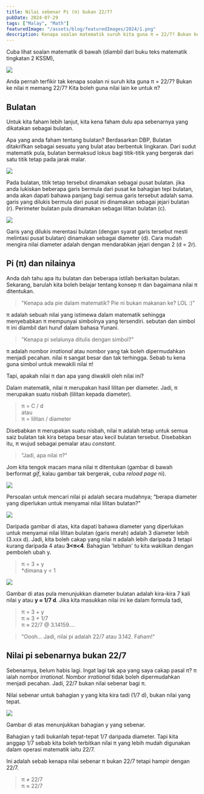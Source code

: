 ```yaml
---
title: Nilai sebenar Pi (π) bukan 22/7?
pubDate: 2024-07-29
tags: ["Malay", "Math"]
featuredImage: "/assets/blog/featuredImages/2024/1.png"
description: Kenapa soalan matematik suruh kita guna π = 22/7? Bukan ke nilai π memang 22/7? Kita boleh guna nilai lain ke untuk π?
---
```


Cuba lihat soalan matematik di bawah (diambil dari buku teks matematik tingkatan 2 KSSM),

![](/assets/blog/2024/1/1.webp)

Anda pernah terfikir tak kenapa soalan ni suruh kita guna π = 22/7? Bukan ke nilai π memang 22/7? Kita boleh guna nilai lain ke untuk π?

## Bulatan
Untuk kita faham lebih lanjut, kita kena faham dulu apa sebenarnya yang dikatakan sebagai bulatan.

Apa yang anda faham tentang bulatan? Berdasarkan DBP, Bulatan ditakrifkan sebagai sesuatu yang bulat atau berbentuk lingkaran. Dari sudut matematik pula, bulatan bermaksud lokus bagi titik-titik yang bergerak dari satu titik tetap pada jarak malar.

![](/assets/blog/2024/1/2.webp)

Pada bulatan, titik tetap tersebut dinamakan sebagai pusat bulatan. jika anda lukiskan beberapa garis bermula dari pusat ke bahagian tepi bulatan, anda akan dapati bahawa panjang bagi semua garis tersebut adalah sama. garis yang dilukis bermula dari pusat ini dinamakan sebagai jejari bulatan (r). Perimeter bulatan pula dinamakan sebagai lilitan bulatan (c).

![](/assets/blog/2024/1/3.webp)

Garis yang dilukis merentasi bulatan (dengan syarat garis tersebut mesti melintasi pusat bulatan) dinamakan sebagai diameter (d). Cara mudah mengira nilai diameter adalah dengan mendarabkan jejari dengan 2 (d = 2r).

## Pi (π) dan nilainya
Anda dah tahu apa itu bulatan dan beberapa istilah berkaitan bulatan. Sekarang, barulah kita boleh belajar tentang konsep π dan bagaimana nilai π ditentukan.

> "Kenapa ada pie dalam matematik? Pie ni bukan makanan ke? LOL :)"

π adalah sebuah nilai yang istimewa dalam matematik sehingga menyebabkan π mempunyai simbolnya yang tersendiri. sebutan dan simbol π ini diambil dari huruf dalam bahasa Yunani.

> "Kenapa pi selalunya ditulis dengan simbol?"

π adalah nombor *irrational* atau nombor yang tak boleh dipermudahkan menjadi pecahan. nilai π sangat besar dan tak terhingga. Sebab tu kena guna simbol untuk mewakili nilai π!

Tapi, apakah nilai π dan apa yang diwakili oleh nilai ini?

Dalam matematik, nilai π merupakan hasil lilitan per diameter. Jadi, π merupakan suatu nisbah (lilitan kepada diameter).

> π = C / d  
> atau  
> π = lilitan / diameter

Disebabkan π merupakan suatu nisbah, nilai π adalah tetap untuk semua saiz bulatan tak kira betapa besar atau kecil bulatan tersebut. Disebabkan itu, π wujud sebagai pemalar atau *constant*.

> "Jadi, apa nilai π?"

Jom kita tengok macam mana nilai π ditentukan (gambar di bawah berformat *gif*, kalau gambar tak bergerak, cuba *reload page* ni).

![](/assets/blog/2024/1/4.gif)

Persoalan untuk mencari nilai pi adalah secara mudahnya; “berapa diameter yang diperlukan untuk menyamai nilai lilitan bulatan?”

![](/assets/blog/2024/1/5.webp)

Daripada gambar di atas, kita dapati bahawa diameter yang diperlukan untuk menyamai nilai lilitan bulatan (garis merah)  adalah 3 diameter lebih (3.xxx d). Jadi, kita boleh cakap yang nilai π adalah lebih daripada 3 tetapi kurang daripada 4 atau **3<π<4**. Bahagian 'lebihan' tu kita wakilkan dengan pemboleh ubah y.

> π = 3 + y  
> *dimana y < 1

![](/assets/blog/2024/1/6.webp)

Gambar di atas pula menunjukkan diameter bulatan adalah kira-kira 7 kali nilai y atau **y ≈ 1/7 d**. Jika kita masukkan nilai ini ke dalam formula tadi,

> π = 3 + y  
> π ≈ 3 + 1/7  
> π ≈ 22/7 @ 3.14159....

> "Oooh… Jadi, nilai pi adalah 22/7 atau 3.142. Faham!"


## Nilai pi sebenarnya bukan 22/7

Sebenarnya, belum habis lagi. Ingat lagi tak apa yang saya cakap pasal π? π ialah nombor *irrational*. Nombor *irrational* tidak boleh dipermudahkan menjadi pecahan. Jadi, 22/7 bukan nilai sebenar bagi π.

Nilai sebenar untuk bahagian y yang kita kira tadi (1/7 d), bukan nilai yang tepat.

![](/assets/blog/2024/1/7.webp)

Gambar di atas menunjukkan bahagian y yang sebenar.

Bahagian y tadi bukanlah tepat-tepat 1/7 daripada diameter. Tapi kita anggap 1/7 sebab kita boleh terbitkan nilai π yang lebih mudah digunakan dalam operasi matematik iaitu 22/7.

Ini adalah sebab kenapa nilai sebenar π bukan 22/7 tetapi hampir dengan 22/7.

> π ≠ 22/7  
> π ≈ 22/7